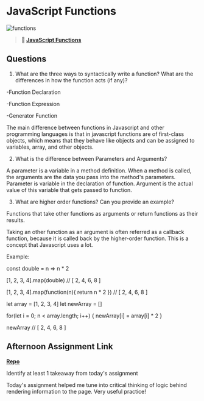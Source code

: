 # JavaScript Functions

![functions](https://bcw.blob.core.windows.net/public/img/function-anatomy.jpg)

> **📖 [JavaScript Functions](https://codeworksacademy.com/fs-student-guide/resources/wk2/02-Functions)**

## Questions

1. What are the three ways to syntactically write a function? What are the differences in how the function acts (if any)?

-Function Declaration

-Function Expression

-Generator Function

The main difference between functions in Javascript and other programming languages is that in javascript functions are of first-class objects, which means that they behave like objects and can be assigned to variables, array, and other objects.


2. What is the difference between Parameters and Arguments?

A parameter is a variable in a method definition. When a method is called, the arguments are the data you pass into the method's parameters. Parameter is variable in the declaration of function. Argument is the actual value of this variable that gets passed to function.

3. What are higher order functions? Can you provide an example?

Functions that take other functions as arguments or return functions as their results.

Taking an other function as an argument is often referred as a callback function, because it is called back by the higher-order function. This is a concept that Javascript uses a lot.

Example: 

const double = n => n * 2

[1, 2, 3, 4].map(double) // [ 2, 4, 6, 8 ]

[1, 2, 3, 4].map(function(n){
    return n * 2
}) // [ 2, 4, 6, 8 ]

let array = [1, 2, 3, 4]
let newArray = []

for(let i = 0; n < array.length; i++) {
    newArray[i] = array[i] * 2
}

newArray // [ 2, 4, 6, 8 ]

## Afternoon Assignment Link

**[Repo](https://github.com/KarinnaGorrono/WareHouseManager)**

Identify at least 1 takeaway from today's assignment

Today's assignment helped me tune into critical thinking of logic behind rendering information to the page. Very useful practice!